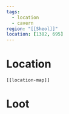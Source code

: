 ```yaml
---
tags:
  - location
  - cavern
region: "[[Sheol]]"
location: [1382, 695]
---
```

# Location
```meta-bind-embed
[[location-map]]
```
# Loot
